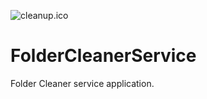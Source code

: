 ![cleanup.ico](./FolderCleaner/Images/cleanup.ico)

# FolderCleanerService

Folder Cleaner service application.
